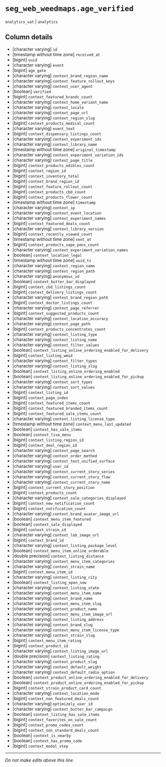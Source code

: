 # `seg_web_weedmaps.age_verified`
`analytics_uat` | `analytics`

## Column details
* [character varying] `id`
* [timestamp without time zone] `received_at`
* [bigint]    `uuid`
* [character varying] `event`
* [bigint]    `age_gate`
* [character varying] `context_brand_region_name`
* [character varying] `context_feature_rollout_keys`
* [character varying] `context_user_agent`
* [boolean]   `verified`
* [bigint]    `context_featured_brands_count`
* [character varying] `context_home_variant_name`
* [character varying] `context_locale`
* [character varying] `context_page_url`
* [character varying] `context_region_slug`
* [bigint]    `context_products_medical_count`
* [character varying] `event_text`
* [bigint]    `context_dispensary_listings_count`
* [character varying] `context_experiment_ids`
* [character varying] `context_library_name`
* [timestamp without time zone] `original_timestamp`
* [character varying] `context_experiment_variation_ids`
* [character varying] `context_page_title`
* [bigint]    `context_products_edibles_count`
* [bigint]    `context_region_id`
* [bigint]    `context_inventory_total`
* [bigint]    `context_brand_region_id`
* [bigint]    `context_feature_rollout_count`
* [bigint]    `context_products_cbd_count`
* [bigint]    `context_products_flower_count`
* [timestamp without time zone] `timestamp`
* [character varying] `context_ip`
* [character varying] `context_event_location`
* [character varying] `context_experiment_names`
* [bigint]    `context_featured_deals_count`
* [character varying] `context_library_version`
* [bigint]    `context_recently_viewed_count`
* [timestamp without time zone] `sent_at`
* [bigint]    `context_products_vape_pens_count`
* [character varying] `context_experiment_variation_names`
* [boolean]   `context_location_legal`
* [timestamp without time zone] `uuid_ts`
* [character varying] `context_region_name`
* [character varying] `context_region_path`
* [character varying] `anonymous_id`
* [boolean]   `context_butter_bar_displayed`
* [bigint]    `context_cbd_listings_count`
* [bigint]    `context_delivery_listings_count`
* [character varying] `context_brand_region_path`
* [bigint]    `context_doctor_listings_count`
* [character varying] `context_page_referrer`
* [bigint]    `context_suggested_products_count`
* [character varying] `context_location_accuracy`
* [character varying] `context_page_path`
* [bigint]    `context_products_concentrates_count`
* [character varying] `context_listing_type`
* [character varying] `context_listing_name`
* [character varying] `context_filter_values`
* [boolean]   `context_listing_online_ordering_enabled_for_delivery`
* [bigint]    `context_listing_wmid`
* [character varying] `context_filter_types`
* [character varying] `context_listing_slug`
* [boolean]   `context_listing_online_ordering_enabled`
* [boolean]   `context_listing_online_ordering_enabled_for_pickup`
* [character varying] `context_sort_types`
* [character varying] `context_sort_values`
* [bigint]    `context_listing_id`
* [bigint]    `context_page_index`
* [bigint]    `context_featured_items_count`
* [bigint]    `context_featured_branded_items_count`
* [bigint]    `context_featured_sale_items_count`
* [character varying] `context_listing_license_type`
* [timestamp without time zone] `context_menu_last_updated`
* [boolean]   `context_has_sale_items`
* [boolean]   `context_live_menu`
* [bigint]    `context_listing_region_id`
* [bigint]    `context_deal_region_id`
* [character varying] `context_page_search`
* [character varying] `context_order_method`
* [character varying] `context_text_unified_surface`
* [character varying] `user_id`
* [character varying] `context_current_story_series`
* [character varying] `context_current_story_flow`
* [character varying] `context_current_story_name`
* [bigint]    `context_current_story_position`
* [bigint]    `context_products_count`
* [character varying] `context_sale_categories_displayed`
* [bigint]    `context_new_notification_count`
* [bigint]    `context_notification_count`
* [character varying] `context_brand_avatar_image_url`
* [boolean]   `context_menu_item_featured`
* [boolean]   `context_sale_displayed`
* [bigint]    `context_strain_id`
* [character varying] `context_lab_image_url`
* [bigint]    `context_brand_id`
* [character varying] `context_listing_package_level`
* [boolean]   `context_menu_item_online_orderable`
* [double precision] `context_listing_distance`
* [character varying] `context_menu_item_categories`
* [character varying] `context_strain_name`
* [bigint]    `context_menu_item_id`
* [character varying] `context_listing_city`
* [boolean]   `context_listing_open_now`
* [character varying] `context_listing_state`
* [character varying] `context_menu_item_name`
* [character varying] `context_brand_name`
* [character varying] `context_menu_item_slug`
* [character varying] `context_product_name`
* [character varying] `context_menu_item_image_url`
* [character varying] `context_listing_address`
* [character varying] `context_brand_slug`
* [character varying] `context_menu_item_license_type`
* [character varying] `context_strain_slug`
* [bigint]    `context_menu_item_rating`
* [bigint]    `context_product_id`
* [character varying] `context_listing_image_url`
* [double precision] `context_listing_rating`
* [character varying] `context_product_slug`
* [character varying] `context_default_weight`
* [character varying] `context_default_radio_option`
* [boolean]   `context_product_online_ordering_enabled_for_delivery`
* [boolean]   `context_product_online_ordering_enabled_for_pickup`
* [bigint]    `context_strain_product_card_count`
* [character varying] `context_location_mode`
* [bigint]    `context_non_featured_deals_count`
* [character varying] `optimizely_user_id`
* [character varying] `context_butter_bar_campaign`
* [boolean]   `context_listing_has_sale_items`
* [bigint]    `context_favorites_on_sale_count`
* [bigint]    `context_promo_codes_count`
* [bigint]    `context_non_standard_deals_count`
* [boolean]   `context_is_nearby`
* [boolean]   `context_has_promo_code`
* [bigint]    `context_modal_step`

-------------------------------------------------------------------------------
*Do not make edits above this line.*
